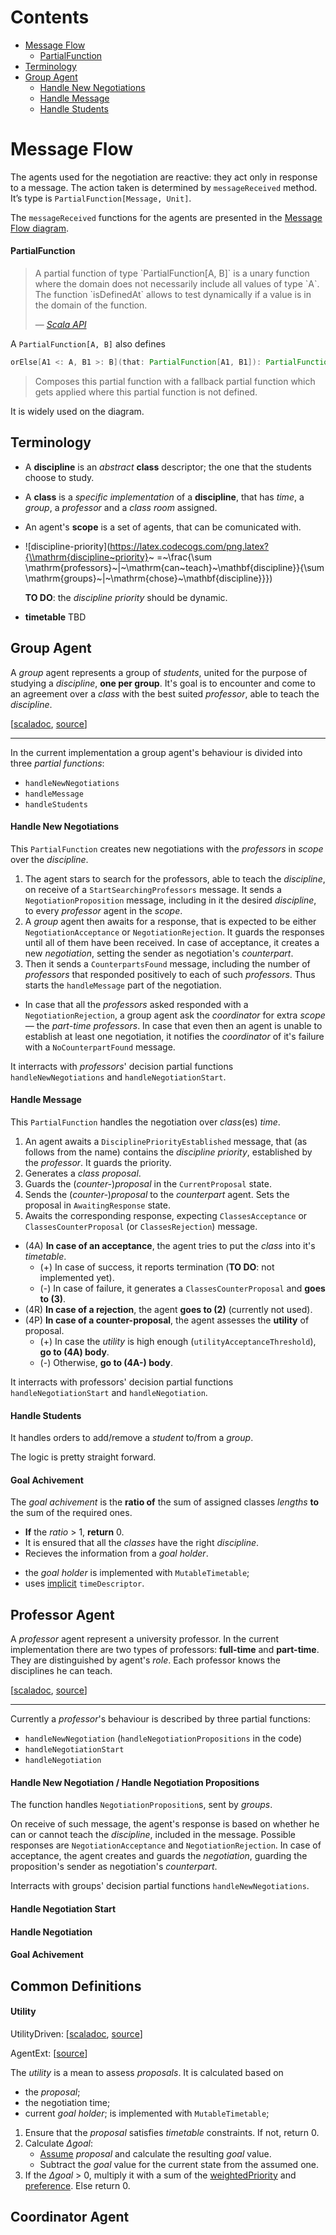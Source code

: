 Contents
========

* [Message Flow](#message-flow)
  * [PartialFunction](#partialfunction)
* [Terminology](#terminology)
* [Group Agent](#group-agent)
  * [Handle New Negotiations](#handle-new-negotiations)
  * [Handle Message](#handle-message)
  * [Handle Students](#handle-students)


Message Flow 
============ 
The agents used for the negotiation are reactive: they act only in response to a message.
The action taken is determined by `messageReceived` method. It’s type is `PartialFunction[Message, Unit]`.

The `messageReceived` functions for the agents are presented in the 
[Message Flow diagram](http://fehu.github.io/schedule-negotiation/docs/MessageFlow.pdf).

#### PartialFunction
<blockquote>
<p>
A partial function of type `PartialFunction[A, B]` is a unary function
  where the domain does not necessarily include all values of type `A`.
  The function `isDefinedAt` allows to test dynamically if a value is in
  the domain of the function.
</p>
<footer>
— <cite><a href="http://www.scala-lang.org/api/2.11.7/#scala.PartialFunction">Scala API</a></cite>
</footer>
</blockquote>

A `PartialFunction[A, B]` also defines
```scala
orElse[A1 <: A, B1 >: B](that: PartialFunction[A1, B1]): PartialFunction[A1, B1]
```
<blockquote>
Composes this partial function with a fallback partial function which
gets applied where this partial function is not defined.
</blockquote>

It is widely used on the diagram.

Terminology
-----------

- A **discipline** is an *abstract* **class** descriptor; the one that the students choose to study.
- A **class** is a *specific implementation* of a **discipline**, that has *time*, a *group*, a *professor* and a *class room* assigned.
- An agent's **scope** is a set of agents, that can be comunicated with.
- ![discipline-priority](https://latex.codecogs.com/png.latex?{\\mathrm{discipline~priority}~ =~\\frac{\\sum \\mathrm{professors}~|~\\mathrm{can~teach}~\\mathbf{discipline}}{\\sum \\mathrm{groups}~|~\\mathrm{chose}~\\mathbf{discipline}}})

  **TO DO**: the *discipline priority* should be dynamic.

- **timetable** TBD


Group Agent
-----------
A *group* agent represents a group of *students*, united for the purpose of studying a *discipline*, **one per group**. It's goal is to encounter and come to an agreement over a *class* with the best suited *professor*, able to teach the *discipline*.

[[scaladoc](http://fehu.github.io/schedule-negotiation/docs/dev-api/index.html#feh.tec.agents.schedule.GroupAgent), [source](/src/main/scala/feh/tec/agents/schedule/GroupAgent.scala)]

---

In the current implementation a group agent's behaviour is divided into three *partial functions*:
- `handleNewNegotiations`
- `handleMessage`
- `handleStudents`

#### Handle New Negotiations

This `PartialFunction` creates new negotiations with the *professors* in *scope* over the *discipline*.

1. The agent stars to search for the professors, able to teach the *discipline*, on receive of a `StartSearchingProfessors` message. It sends a `NegotiationProposition` message, including in it the desired *discipline*, to every *professor* agent in the *scope*. 
2. A *group* agent then awaits for a response, that is expected to be either `NegotiationAcceptance` or `NegotiationRejection`. It guards the responses until all of them have been received. In case of acceptance, it creates a new *negotiation*, setting the sender as negotiation's *counterpart*.
3. Then it sends a `CounterpartsFound` message, including the number of *professors* that responded positively to each of such *professors*. Thus starts the `handleMessage` part of the negotiation. 

* In case that all the *professors* asked responded with a `NegotiationRejection`, a group agent ask the *coordinator* for extra *scope* &mdash; the *part-time professors*. In case that even then an agent is unable to establish at least one negotiation, it notifies the *coordinator* of it's failure with a `NoCounterpartFound` message.

It interracts with *professors*' decision partial functions `handleNewNegotiations` and `handleNegotiationStart`.

#### Handle Message

This `PartialFunction` handles the negotiation over *class*(es) *time*.

1. An agent awaits a `DisciplinePriorityEstablished` message, that (as follows from the name) contains the *discipline priority*, established by the *professor*. It guards the priority.
2. Generates a *class proposal*.
3. Guards the (*counter-*)*proposal* in the `CurrentProposal` state.
3. Sends the (*counter-*)*proposal* to the *counterpart* agent. Sets the proposal in `AwaitingResponse` state. 
4. Awaits the corresponding response, expecting `ClassesAcceptance` or `ClassesCounterProposal` (or `ClassesRejection`) message. 

* (4A) **In case of an acceptance**, the agent tries to put the *class* into it's *timetable*. 
  * (+) In case of success, it reports termination (**TO DO**: not implemented yet). 
  * (-) In case of failure, it generates a `ClassesCounterProposal` and **goes to (3)**.
* (4R) **In case of a rejection**, the agent **goes to (2)** (currently not used).
* (4P) **In case of a counter-proposal**, the agent assesses the **utility** of proposal.
  * (+) In case the *utility* is high enough (`utilityAcceptanceThreshold`), **go to (4A) body**.
  * (-) Otherwise, **go to (4A-) body**.

It interracts with professors' decision partial functions `handleNegotiationStart` and `handleNegotiation`.

#### Handle Students

It handles orders to add/remove a *student* to/from a *group*.

The logic is pretty straight forward.


#### Goal Achivement

The *goal achivement* is the **ratio of** the sum of assigned classes *lengths* **to** the sum of the required ones.
 * **If** the *ratio* > 1, **return** 0.
 * It is ensured that all the *classes* have the right *discipline*.
 * Recieves the information from a *goal holder*.

- the *goal holder* is implemented with `MutableTimetable`;
- uses [implicit](http://docs.scala-lang.org/tutorials/tour/implicit-parameters.html) `timeDescriptor`.

Professor Agent
---------------
A *professor* agent represent a university professor. In the current implementation there are two types of professors: **full-time** and **part-time**. They are distinguished by agent's *role*. Each professor knows the disciplines he can teach.

[[scaladoc](http://fehu.github.io/schedule-negotiation/docs/dev-api/index.html#feh.tec.agents.schedule.ProfessorAgent), [source](/src/main/scala/feh/tec/agents/schedule/ProfessorAgent.scala)]

---

Currently a *professor*'s behaviour is described by three partial functions:

 - `handleNewNegotiation` (`handleNegotiationPropositions` in the code)
 - `handleNegotiationStart`
 - `handleNegotiation`
  
#### Handle New Negotiation / Handle Negotiation Propositions

The function handles `NegotiationProposition`s, sent by *groups*.

On receive of such message, the agent's response is based on whether he can or cannot teach the *discipline*, included in the message. Possible responses are `NegotiationAcceptance` and `NegotiationRejection`. In case of acceptance, the agent creates and guards the *negotiation*, guarding the proposition's sender as negotiation's *counterpart*.

Interracts with groups' decision partial functions `handleNewNegotiations`.

#### Handle Negotiation Start

#### Handle Negotiation

#### Goal Achivement


Common Definitions
------------------

#### Utility
UtilityDriven: [[scaladoc](http://fehu.github.io/schedule-negotiation/docs/dev-api/index.html#feh.tec.agents.schedule.UtilityDriven@inheritance-diagram), [source](/src/main/scala/feh/tec/agents/schedule/UtilityDriven.scala)]

AgentExt: [[source](/src/main/scala/feh/tec/agents/schedule/AgentExt.scala)]

The *utility* is a mean to assess *proposals*. It is calculated based on 
- the *proposal*;
- the negotiation time;
- current *goal holder*; is implemented with `MutableTimetable`;

1. Ensure that the *proposal* satisfies *timetable* constraints. If not, return 0.
2. Calculate *&Delta;goal*:
   * [Assume](http://fehu.github.io/schedule-negotiation/docs/dev-api/index.html#feh.tec.agents.schedule.AgentUtility@assumeProposal(gh:AgentUtility.this.GoalHolder,proposal:AgentUtility.this.ProposalType):AgentUtility.this.GoalHolder) *proposal* and calculate the resulting *goal* value.
   *  Subtract the *goal* value for the current state from the assumed one.
3. If the *&Delta;goal* > 0, multiply it with a sum of the [weightedPriority](http://fehu.github.io/schedule-negotiation/docs/dev-api/index.html#feh.tec.agents.schedule.AgentUtility@weightedPriority(proposal:AgentUtility.this.ProposalType):Double) and [preference](http://fehu.github.io/schedule-negotiation/docs/dev-api/index.html#feh.tec.agents.schedule.AgentUtility@preference(time:AgentPreferences.this.NegotiationTime,gh:AgentPreferences.this.GoalHolder,proposal:AgentPreferences.this.ProposalType):feh.util.InUnitInterval). Else return 0.

Coordinator Agent
-----------------
